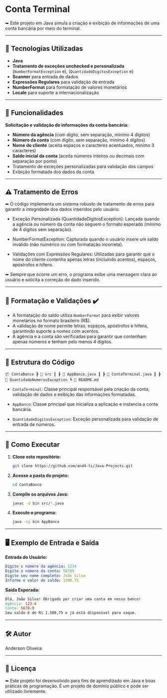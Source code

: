 # Conta Terminal

➥ Este projeto em Java simula a criação e exibição de informações de uma conta bancária por meio do terminal.

---

## 🚀 **Tecnologias Utilizadas**

  - **Java**
  - **Tratamento de exceções unchecked e personalizada** (`NumberFormatException` e), (`QuantidadeDigitosException` e)
  - **Scanner** para entrada de dados
  - **Expressões Regulares** para validação de entrada
  - **NumberFormat** para formatação de valores monetários
  - **Locale** para suporte a internacionalização

---

## 📌 **Funcionalidades**

**Solicitação e validação de informações da conta bancária:**
  - **Número da agência** (com dígito, sem separação, mínimo 4 dígitos)
  - **Número da conta** (com dígito, sem separação, mínimo 4 dígitos)
  - **Nome do cliente** (aceita espaços e caracteres acentuados, mínimo 3 caracteres)
  - **Saldo inicial da conta** (aceita números inteiros ou decimais com separação por ponto)
  - Tratamento de exceções personalizadas para validação dos campos
  - Exibição formatada dos dados da conta

---

## ⚠️ **Tratamento de Erros**

➥ O código implementa um sistema robusto de tratamento de erros para garantir a integridade dos dados inseridos pelo usuário:

- Exceção Personalizada (QuantidadeDigitosException): Lançada quando a agência ou número da conta não seguem o formato esperado (mínimo de 4 dígitos sem separação).

- NumberFormatException: Capturada quando o usuário insere um saldo inválido (não numérico ou com formatação incorreta).

- Validações com Expressões Regulares: Utilizadas para garantir que o nome do cliente contenha apenas letras (incluindo acentos), espaços, apóstrofos e hifens.

➥ Sempre que ocorre um erro, o programa exibe uma mensagem clara ao usuário e solicita a correção do dado inserido.

---

## 📝 Formatação e Validações ✔️

- A formatação do saldo utiliza `NumberFormat` para exibir valores monetários no formato brasileiro (R\$).
- A validação de nome permite letras, espaços, apóstrofos e hifens, garantindo suporte a nomes com acentos.
- A agência e a conta são verificadas para garantir que contenham apenas números e tenham pelo menos 4 dígitos.

---

## 📂 **Estrutura do Código**
    📦 ContaBanco ┣ 📜 src ┃ ┣ 📜 AppBanco.java ┃ ┣ 📜 ContaTerminal.java ┃ ┣ 📜 QuantidadeNumerosException ┗ 📜 README.md



- `ContaTerminal`: Classe principal responsável pela criação da conta, validação de dados e exibição das informações formatadas.

- `AppBanco`: Classe principal que inicializa a aplicação e instancia a conta bancária.

- `QuantidadeDigitosException`: Exceção personalizada para validação de entrada de números.

---

## 🔧 **Como Executar**

1. **Clone este repositório:**
    ```sh
    git clone https://github.com/and4-ti/Java-Projects.git
    ```
   
2. **Acesse a pasta do projeto:**
    ```sh
    cd ContaBanco
    ```

3. **Compile os arquivos Java:**
    ```sh
    javac -d bin src/*.java
    ```

4. **Execute o programa:**
    ```sh
    java -cp bin AppBanco
    ```
---

## 🖥️ **Exemplo de Entrada e Saída**

**Entrada do Usuário:**
```yaml
Digite o número da agência: 1234
Digite o número da conta: 56789
Digite seu nome completo: João Silva
Informe o valor de saldo: 1500,75
```
**Saída Esperada:**
```makefile
Olá, João Silva! Obrigado por criar uma conta em nosso banco!
Agência: 123-4
Conta: 5678-9
Seu saldo é de R$ 1.500,75 e já está disponível para saque.
```
---

## 🛠 **Autor**
Anderson Oliveira

---

## 📜 **Licença**

➥ Este projeto foi desenvolvido para fins de aprendizado em Java e boas práticas de programação. É um projeto de domínio público e pode ser utilizado livremente.

